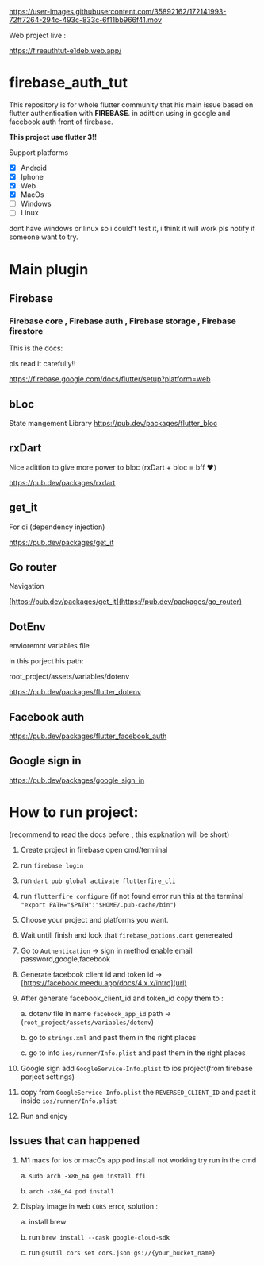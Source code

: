 
https://user-images.githubusercontent.com/35892162/172141993-72ff7264-294c-493c-833c-6f11bb966f41.mov

Web project live :

https://fireauthtut-e1deb.web.app/

# firebase_auth_tut
This repository is for whole flutter community that his main issue based on flutter authentication with **FIREBASE**.
in adittion using in google and facebook auth front of firebase.

**This project use flutter 3!!**

Support platforms
- [x] Android
- [x] Iphone
- [x] Web
- [x] MacOs
- [ ] Windows 
- [ ] Linux

dont have windows or linux so i could't test it, i think it will work pls notify if someone want to try.

# Main plugin

## Firebase 
### Firebase core , Firebase auth , Firebase storage , Firebase firestore

This is the docs:

pls read it carefully!!

https://firebase.google.com/docs/flutter/setup?platform=web

## bLoc

State mangement Library
https://pub.dev/packages/flutter_bloc

## rxDart

Nice adittion to give more power to bloc (rxDart + bloc = bff ❤️)

https://pub.dev/packages/rxdart

## get_it

For di (dependency injection)

https://pub.dev/packages/get_it

## Go router

Navigation

[https://pub.dev/packages/get_it](https://pub.dev/packages/go_router)

## DotEnv
envioremnt variables file

in this porject his path:

root_project/assets/variables/dotenv

https://pub.dev/packages/flutter_dotenv

## Facebook auth
https://pub.dev/packages/flutter_facebook_auth

## Google sign in
https://pub.dev/packages/google_sign_in

# How to run project:
(recommend to read the docs before , this expknation will be short)


1. Create project in firebase
open cmd/terminal
2. run `firebase login`
3. run `dart pub global activate flutterfire_cli`
4. run `flutterfire configure` (if not found error run this at the terminal `"export PATH="$PATH":"$HOME/.pub-cache/bin"`)
5. Choose your project and platforms you want.
6. Wait untill finish and look that `firebase_options.dart` genereated 
7. Go to `Authentication` -> sign in method enable email password,google,facebook
8. Generate facebook client id and token id -> [https://facebook.meedu.app/docs/4.x.x/intro](url) 
9. After generate facebook_client_id and token_id copy them to :

   a. dotenv file in name `facebook_app_id` path -> (`root_project/assets/variables/dotenv`)
   
   b. go to `strings.xml` and past them in the right places 
   
   c. go to info `ios/runner/Info.plist` and past them in the right places
   
10. Google sign add `GoogleService-Info.plist` to ios project(from firebase porject settings) 
11. copy from `GoogleService-Info.plist` the `REVERSED_CLIENT_ID` and past it inside `ios/runner/Info.plist`
12. Run and enjoy


## Issues that can happened
1. M1 macs for ios or macOs app pod install not working try run in the cmd

   a. `sudo arch -x86_64 gem install ffi`
   
   b. `arch -x86_64 pod install`
   
2. Display image in web `CORS` error, solution :

   a. install brew
   
   b. run `brew install --cask google-cloud-sdk`
   
   c. run `gsutil cors set cors.json gs://{your_bucket_name}`

   
